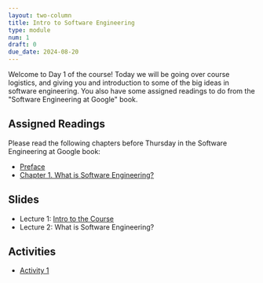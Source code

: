 ```yaml
---
layout: two-column
title: Intro to Software Engineering
type: module
num: 1
draft: 0
due_date: 2024-08-20
---
```


Welcome to Day 1 of the course! Today we will be going over course logistics, and giving you and introduction to some of the big ideas in software engineering. You also have some assigned readings to do from the "Software Engineering at Google" book.

## Assigned Readings
Please read the following chapters before Thursday in the Software Engineering at Google book:
* <a href="https://abseil.io/resources/swe-book/html/pr01.html" target="_blank">Preface</a>
* <a href="https://abseil.io/resources/swe-book/html/ch01.html" target="_blank">Chapter 1. What is Software Engineering?</a>

## Slides
* Lecture 1: <a href="https://docs.google.com/presentation/d/1kd3e-BwmrhI-BUV3UGMbqBDdukMOSAmd/edit?usp=sharing&ouid=113376576186080604800&rtpof=true&sd=true" target="_blank">Intro to the Course</a>
* Lecture 2: What is Software Engineering?

## Activities
* <a href="https://docs.google.com/document/d/1lb4iE41b-aJoR9B3M007bYTT-m3p9E8D/edit#heading=h.gl8cimderpa9" target="_blank">Activity 1</a>
